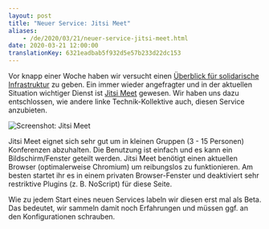 ```yaml
---
layout: post
title: "Neuer Service: Jitsi Meet"
aliases:
    - /de/2020/03/21/neuer-service-jitsi-meet.html
date: 2020-03-21 12:00:00
translationKey: 6321eadbab5f932d5e57b233d22dc153
---
```


Vor knapp einer Woche haben wir versucht einen [Überblick für solidarische Infrastruktur](/de/2020/03/15/solidarische-infrastruktur.html) zu geben. Ein immer wieder angefragter und in der aktuellen Situation wichtiger Dienst ist [Jitsi Meet](/service/meet.html) gewesen. Wir haben uns dazu entschlossen, wie andere linke Technik-Kollektive auch, diesen Service anzubieten.
<!--more-->

![Screenshot: Jitsi Meet](/assets/img/jitsi-meet-systemli.jpg "Screenshot: Jitsi Meet")

Jitsi Meet eignet sich sehr gut um in kleinen Gruppen (3 - 15 Personen) Konferenzen abzuhalten. Die Benutzung ist einfach und es kann ein Bildschirm/Fenster geteilt werden. Jitsi Meet benötigt einen aktuellen Browser (optimalerweise Chromium) um reibungslos zu funktionieren. Am besten startet ihr es in einem privaten Browser-Fenster und deaktiviert sehr restriktive Plugins (z. B. NoScript) für diese Seite.

Wie zu jedem Start eines neuen Services labeln wir diesen erst mal als Beta. Das bedeutet, wir sammeln damit noch Erfahrungen und müssen ggf. an den Konfigurationen schrauben.
